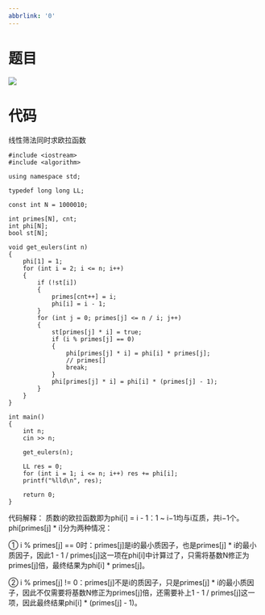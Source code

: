 ```yaml
---
abbrlink: '0'
---
```

# 题目
![](Pasted%20image%2020241228192400.png)

# 代码
线性筛法同时求欧拉函数
~~~
#include <iostream>
#include <algorithm>

using namespace std;

typedef long long LL;

const int N = 1000010;

int primes[N], cnt;
int phi[N];
bool st[N];

void get_eulers(int n)
{
    phi[1] = 1;
    for (int i = 2; i <= n; i++)
    {
        if (!st[i])
        {
            primes[cnt++] = i;
            phi[i] = i - 1; 
        }
        for (int j = 0; primes[j] <= n / i; j++)
        {
            st[primes[j] * i] = true;
            if (i % primes[j] == 0)
            {
                phi[primes[j] * i] = phi[i] * primes[j]; 
                // primes[]
                break;
            }
            phi[primes[j] * i] = phi[i] * (primes[j] - 1);
        }
    }
}

int main()
{
    int n;
    cin >> n;

    get_eulers(n);

    LL res = 0;
    for (int i = 1; i <= n; i++) res += phi[i];
    printf("%lld\n", res);

    return 0;
}
~~~
代码解释：
质数i的欧拉函数即为phi[i] = i - 1：1 ~ i−1均与i互质，共i−1个。
phi[primes[j] * i]分为两种情况：

① i % primes[j] == 0时：primes[j]是i的最小质因子，也是primes[j] * i的最小质因子，因此1 - 1 / primes[j]这一项在phi[i]中计算过了，只需将基数N修正为primes[j]倍，最终结果为phi[i] * primes[j]。

② i % primes[j] != 0：primes[j]不是i的质因子，只是primes[j] * i的最小质因子，因此不仅需要将基数N修正为primes[j]倍，还需要补上1 - 1 / primes[j]这一项，因此最终结果phi[i] * (primes[j] - 1)。

